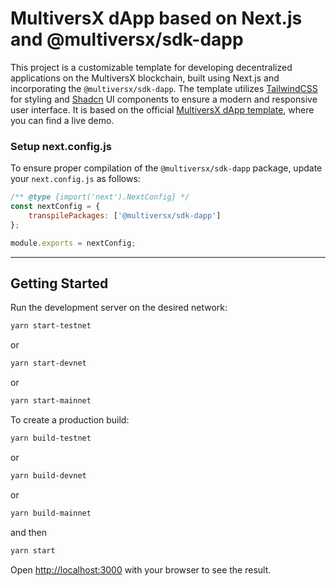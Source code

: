 # **MultiversX dApp based on Next.js and @multiversx/sdk-dapp**

This project is a customizable template for developing decentralized applications on the MultiversX blockchain, built using Next.js and incorporating the `@multiversx/sdk-dapp`. The template utilizes [TailwindCSS](https://tailwindcss.com/) for styling and [Shadcn](https://github.com/shadcn) UI components to ensure a modern and responsive user interface. It is based on the official [MultiversX dApp template](https://template-dapp-nextjs.multiversx.com/), where you can find a live demo.

### Setup next.config.js
To ensure proper compilation of the `@multiversx/sdk-dapp` package, update your `next.config.js` as follows:
```javascript
/** @type {import('next').NextConfig} */
const nextConfig = {
    transpilePackages: ['@multiversx/sdk-dapp']
};

module.exports = nextConfig;
```
-------------------------------------------------------------------------------

## Getting Started

Run the development server on the desired network:
```bash
yarn start-testnet
```
or
```bash
yarn start-devnet
```
or
```bash
yarn start-mainnet
```

To create a production build:
```bash
yarn build-testnet
```
or
```bash
yarn build-devnet
```
or
```bash
yarn build-mainnet
```
and then
```bash
yarn start
```

Open [http://localhost:3000](http://localhost:3000) with your browser to see the result.

